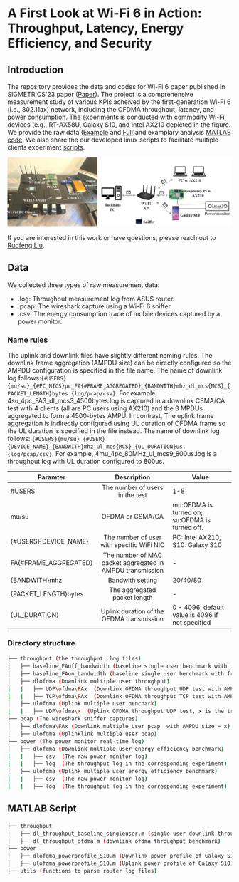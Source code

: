 # A First Look at Wi-Fi 6 in Action: Throughput, Latency, Energy Efficiency, and Security


## Introduction 
The repository provides the data and codes for Wi-Fi 6 paper published in SIGMETRICS'23 paper ([Paper](https://dl.acm.org/doi/10.1145/3579451)).
The project is a comprehensive measurement study of various KPIs acheived by the first-generation Wi-Fi 6 (i.e., 802.11ax) network, including the OFDMA throughput, 
latency, and power consumption. The experiments is conducted with commodity Wi-Fi devices (e.g., RT-AX58U, Galaxy S10, and Intel AX210 depicted in the figure. We provide the raw data ([Example](https://github.com/liux4189/wifi-ax-measurement/tree/main/data) and [Full](https://www.dropbox.com/sh/b2fn1wkw3o962tj/AAAZbSBNwyqok_2hj9Uy6KRKa?dl=0))and examplary analysis [MATLAB code](https://github.com/liux4189/wifi-ax-measurement/tree/main/matlab). We also share the our developed linux scripts to facilitate multiple clients experiment [scripts](https://github.com/liux4189/wifi-ax-measurement/tree/main/code).

![setup](misc/testbed_setup.png)

If you are interested in this work or have questions, please reach out to [Ruofeng Liu](https://liux4189.github.io/).

## Data
We collected three types of raw measurement data:
- .log: Throughput measurement log from ASUS router.
- .pcap: The wireshark capture using a Wi-Fi 6 sniffer.
- .csv:  The energy consumption trace of mobile devices captured by a power monitor.

### Name rules
The uplink and downlink files have slightly different naming rules. The downlink frame aggregation (AMPDU size) can be directly configured so the AMPDU configuration is specified in the file name. The name of downlink log follows:`{#USERS}{mu/su}_{#PC_NICS}pc_FA{#FRAME_AGGREGATED}_{BANDWITH}mhz_dl_mcs{MCS}_{PACKET_LENGTH}bytes.{log/pcap/csv}`. 
For example, 4su_4pc_FA3_dl_mcs3_4500bytes.log is captured in a downlink CSMA/CA test with 4 clients (all are PC users using AX210) and the 3 MPDUs aggregated to form a 4500-bytes AMPU.  In contrast, The uplink frame aggregation is indirectly configured using UL duration of OFDMA frame so the UL duration is specified in the file instead. The name of downlink log follows: `{#USERS}{mu/su}_{#USER}{DEVICE_NAME}_{BANDWITH}mhz_ul_mcs{MCS}_{UL_DURATION}us.{log/pcap/csv}`.  For example, 4mu_4pc_80MHz_ul_mcs9_800us.log is a throughput log with UL duration configured to 800us. 

| Paramter     | Description           | Value |
| ------------- |:-------------:| -----|
| #USERS    | The number of users in the test |  1-8 |
| mu/su     | OFDMA or CSMA/CA      |  mu:OFDMA is turned on; su:OFDMA is turned off. |
| {#USERS}{DEVICE_NAME} | The number of user with specific WiFi NIC    |  PC: Intel AX210, S10: Galaxy S10 |
|FA{#FRAME_AGGREGATED}| The number of MAC packet aggregated in AMPDU transmission |- |
|{BANDWITH}mhz| Bandwith setting | 20/40/80| 
|{PACKET_LENGTH}bytes| The aggregated packet length| -|
|{UL_DURATION}| Uplink duration of the OFDMA transmission| 0 - 4096, default value is 4096 if not specified  |


### Directory structure
```bash
├── throughput (the throughput .log files)
│   ├── baseline_FAoff_bandwidth (baseline single user benchmark with frame aggregation turned off)
│   ├── baseline_FAon_bandwidth (baseline single user benchmark with frame aggregation turned on)
│   ├── dlofdma (Downlink multiple user throughput)
|   |   ├── UDP\ofdma\FAx  (Downlink OFDMA throughput UDP test with AMPDU size = x)  
|   |   ├── TCP\ofdma\FAx  (Downlink OFDMA throughput TCP test with AMPDU size = x)
│   ├── ulofdma (Uplink multiple user benchark)
|   |   ├── UDP\ofdma\x  (Uplink OFDMA throughput UDP test, x is the trial id)  
├── pcap (The wireshark sniffer captures)
│   ├── dlofdma\FAx (Downlink multiple user pcap  with AMPDU size = x)
│   ├── ulofdma (Uplinklink multiple user pcap)
├── power (The power monitor real-time log)
│   ├── dlofdma (Downlink multiple user energy efficiency benchmark)
|   |   ├── csv  (The raw power monitor log) 
|   |   ├── log  (The throughput log in the corresponding experiment)  
│   ├── ulofdma (Uplink multiple user energy efficiency benchmark)
|   |   ├── csv  (The raw power monitor log) 
|   |   ├── log  (The throughput log in the corresponding experiment)
```

## MATLAB Script
```bash
├── throughput
│   ├── dl_throughput_baseline_singleuser.m (single user downlink throughput analysis)
│   ├── dl_throughput_ofdma.m (downlink ofdma throughput benchmark)
├── power 
│   ├── dlofdma_powerprofile_S10.m (Downlink power profile of Galaxy S10)
│   ├── ulofdma_powerprofile_S10.m (Uplink power profile of Galaxy S10)
├── utils (functions to parse router log files)
```
